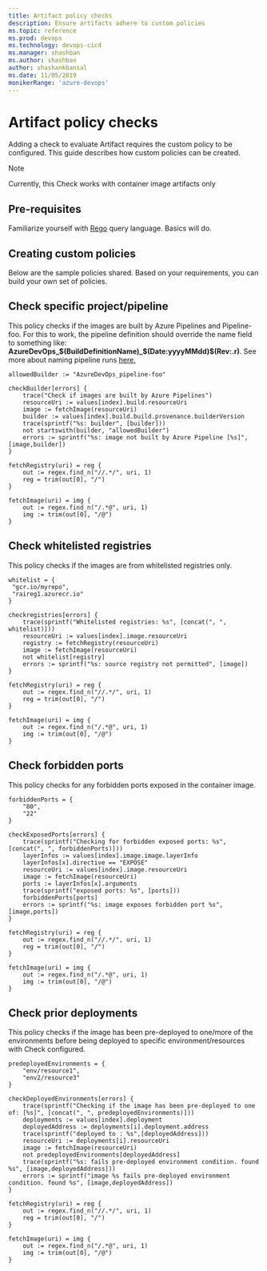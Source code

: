 ```yaml
---
title: Artifact policy checks
description: Ensure artifacts adhere to custom policies
ms.topic: reference
ms.prod: devops
ms.technology: devops-cicd
ms.manager: shashban
ms.author: shashban
author: shashankbansal
ms.date: 11/05/2019
monikerRange: 'azure-devops'
---
```


# Artifact policy checks

Adding a check to evaluate Artifact requires the custom policy to be configured. This guide describes how custom policies can be created.

> [!NOTE]
> Currently, this Check works with container image artifacts only

## Pre-requisites

Familiarize yourself with [Rego](https://www.openpolicyagent.org/docs/latest/policy-language/) query language. Basics will do.

## Creating custom policies

Below are the sample policies shared. Based on your requirements, you can build your own set of policies.

## Check specific project/pipeline 

This policy checks if the images are built by Azure Pipelines and Pipeline-foo. For this to work, the pipeline definition should override the name field to something like: **AzureDevOps_$(BuildDefinitionName)_$(Date:yyyyMMdd)$(Rev:.r)**. See more about naming pipeline runs [here.](../process/run-number.md)

```
allowedBuilder := "AzureDevOps_pipeline-foo"

checkBuilder[errors] {
	trace("Check if images are built by Azure Pipelines")
	resourceUri := values[index].build.resourceUri	
	image := fetchImage(resourceUri)
	builder := values[index].build.build.provenance.builderVersion
	trace(sprintf("%s: builder", [builder]))
	not startswith(builder, "allowedBuilder")
	errors := sprintf("%s: image not built by Azure Pipeline [%s]", [image,builder])
}

fetchRegistry(uri) = reg {
	out := regex.find_n("//.*/", uri, 1)
	reg = trim(out[0], "/")
}

fetchImage(uri) = img {
	out := regex.find_n("/.*@", uri, 1)
	img := trim(out[0], "/@")
}
```

## Check whitelisted registries

This policy checks if the images are from whitelisted registries only.

```
whitelist = {
 "gcr.io/myrepo",
 "raireg1.azurecr.io"
}

checkregistries[errors] {
	trace(sprintf("Whitelisted registries: %s", [concat(", ", whitelist)]))
	resourceUri := values[index].image.resourceUri
	registry := fetchRegistry(resourceUri)
	image := fetchImage(resourceUri)
	not whitelist[registry]
	errors := sprintf("%s: source registry not permitted", [image]) 
}

fetchRegistry(uri) = reg {
	out := regex.find_n("//.*/", uri, 1)
	reg = trim(out[0], "/")
}

fetchImage(uri) = img {
	out := regex.find_n("/.*@", uri, 1)
	img := trim(out[0], "/@")
}
```

## Check forbidden ports

This policy checks for any forbidden ports exposed in the container image.

```
forbiddenPorts = {
	"80",
	"22"
}

checkExposedPorts[errors] {
	trace(sprintf("Checking for forbidden exposed ports: %s", [concat(", ", forbiddenPorts)]))
	layerInfos := values[index].image.image.layerInfo
	layerInfos[x].directive == "EXPOSE"
	resourceUri := values[index].image.resourceUri
	image := fetchImage(resourceUri)
	ports := layerInfos[x].arguments
	trace(sprintf("exposed ports: %s", [ports]))
	forbiddenPorts[ports]
	errors := sprintf("%s: image exposes forbidden port %s", [image,ports])
}

fetchRegistry(uri) = reg {
	out := regex.find_n("//.*/", uri, 1)
	reg = trim(out[0], "/")
}

fetchImage(uri) = img {
	out := regex.find_n("/.*@", uri, 1)
	img := trim(out[0], "/@")
}

```

## Check prior deployments

This policy checks if the image has been pre-deployed to one/more of the environments before being deployed to specific environment/resources with Check configured. 

```
predeployedEnvironments = {
	"env/resource1",
	"env2/resource3"
}

checkDeployedEnvironments[errors] {
	trace(sprintf("Checking if the image has been pre-deployed to one of: [%s]", [concat(", ", predeployedEnvironments)]))
	deployments := values[index].deployment
	deployedAddress := deployments[i].deployment.address
	trace(sprintf("deployed to : %s",[deployedAddress]))
	resourceUri := deployments[i].resourceUri
	image := fetchImage(resourceUri)
	not predeployedEnvironments[deployedAddress]
	trace(sprintf("%s: fails pre-deployed environment condition. found %s", [image,deployedAddress]))
	errors := sprintf("image %s fails pre-deployed environment condition. found %s", [image,deployedAddress])
}

fetchRegistry(uri) = reg {
	out := regex.find_n("//.*/", uri, 1)
	reg = trim(out[0], "/")
}

fetchImage(uri) = img {
	out := regex.find_n("/.*@", uri, 1)
	img := trim(out[0], "/@")
}
```
